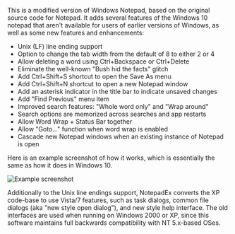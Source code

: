 This is a modified version of Windows Notepad, based on the original source code for
Notepad. It adds several features of the Windows 10 notepad that aren't available
for users of earlier versions of Windows, as well as some new features and enhancements:

- Unix (LF) line ending support
- Option to change the tab width from the default of 8 to either 2 or 4
- Allow deleting a word using Ctrl+Backspace or Ctrl+Delete
- Eliminate the well-known "Bush hid the facts" glitch
- Add Ctrl+Shift+S shortcut to open the Save As menu
- Add Ctrl+Shift+N shortcut to open a new Notepad window
- Add an asterisk indicator in the title bar to indicate unsaved changes
- Add "Find Previous" menu item
- Improved search features: "Whole word only" and "Wrap around"
- Search options are memorized across searches and app restarts
- Allow Word Wrap + Status Bar together
- Allow "Goto..." function when word wrap is enabled
- Cascade new Notepad windows when an existing instance of Notepad is open

Here is an example screenshot of how it works, which is essentially the same as how it
does in Windows 10.

![Example screenshot](https://raw.githubusercontent.com/vxiiduu/NotepadEx/main/screenshot.png)

Additionally to the Unix line endings support, NotepadEx converts the XP code-base to
use Vista/7 features, such as task dialogs, common file dialogs (aka "new style open dialog"),
and new style help interface. The old interfaces are used when running on Windows 2000 or XP,
since this software maintains full backwards compatibility with NT 5.x-based OSes.
